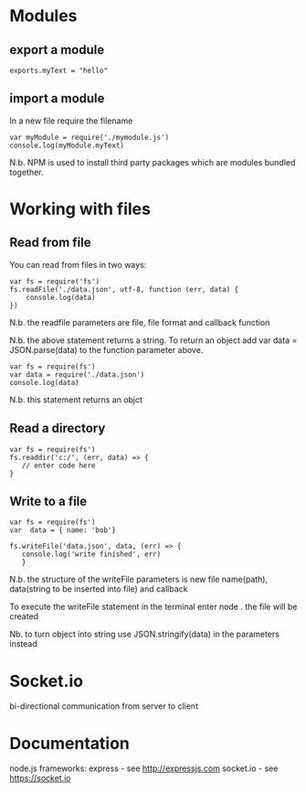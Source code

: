 Modules
==========
export a module
----------------
```
exports.myText = "hello"
```

import a module
------------------
In a new file require the filename

```
var myModule = require('./mymodule.js')
console.log(myModule.myText)
```

N.b. NPM is used to install third party packages which are modules bundled together.

Working with files
==========================
Read from file
---------------------
You can read from files in two ways:

```
var fs = require('fs')
fs.readFile('./data.json', utf-8, function (err, data) {
    console.log(data)
})
```
N.b. the readfile parameters are file, file format and callback function

N.b. the above statement returns a string. To return an object add var data = JSON.parse(data) to the function parameter above.

```
var fs = require(fs')
var data = require('./data.json')
console.log(data)
```
N.b. this statement returns an objct

Read a directory
---------------------
```
var fs = require(fs')
fs.readdir('c:/', (err, data) => {
   // enter code here
}
```
Write to a file
---------------------
```
var fs = require(fs')
var  data = { name: 'bob'}

fs.writeFile('data.json', data, (err) => {
   console.log('write finished', err)
   }
```

N.b. the structure of the writeFile parameters is new file name(path), data(string to be inserted into file) and callback

To execute the writeFile statement in the terminal enter node <filename>. the file will be created

Nb. to turn object into string use JSON.stringify(data) in the parameters instead
  
Socket.io
===============
  bi-directional communication from server to client
  
Documentation
======================
  node.js frameworks:
  express - see http://expressjs.com
  socket.io - see https://socket.io

